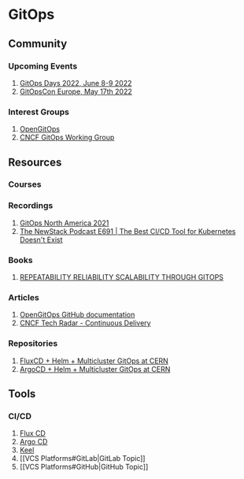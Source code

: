 # GitOps 

## Community
### Upcoming Events
1. [GitOps Days 2022, June 8-9 2022](https://www.gitopsdays.com/)
2. [GitOpsCon Europe, May 17th 2022](https://events.linuxfoundation.org/gitopscon-europe/)

### Interest Groups
1. [OpenGitOps](https://opengitops.dev/)
2. [CNCF GitOps Working Group](https://github.com/cncf/tag-app-delivery/tree/main/gitops-wg)


## Resources

### Courses

### Recordings
1. [GitOps North America 2021](https://www.youtube.com/playlist?list=PLj6h78yzYM2O_aoiru-ZeyVT0VHdWglfZ)
2. [The NewStack Podcast E691 | The Best CI/CD Tool for Kubernetes Doesn't Exist](https://thenewstack.simplecast.com/episodes/the-best-ci-cd-tool-for-kubernetes-doesnt-exist)

### Books

1. [REPEATABILITY RELIABILITY SCALABILITY THROUGH GITOPS](https://learning-oreilly-com.ezproxy.spl.org/library/view/repeatability-reliability-scalability/9781801077798/)

### Articles
1. [OpenGitOps GitHub documentation](https://github.com/open-gitops)
2. [CNCF Tech Radar - Continuous Delivery](https://radar.cncf.io/2020-06-continuous-delivery)

### Repositories
1. [FluxCD + Helm + Multicluster GitOps at CERN](https://gitlab.cern.ch/helm/releases/gitops-getting-started/)
2. [ArgoCD + Helm + Multicluster GitOps at CERN](https://gitlab.cern.ch/clange/gitops-argo-cd)

## Tools

### CI/CD
1. [Flux CD](https://fluxcd.io/)
2. [Argo CD](https://argoproj.github.io/cd/)
3. [Keel](https://github.com/keel-hq/keel)
4. [[VCS Platforms#GitLab|GitLab Topic]]
5. [[VCS Platforms#GitHub|GitHub Topic]]
